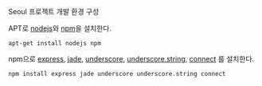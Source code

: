 Seoul 프로젝트 개발 환경 구성

APT로 [nodejs](http://nodejs.org/)와 [npm](http://npmjs.org/)을 설치한다.

    apt-get install nodejs npm

npm으로 [express](http://expressjs.com/), [jade](http://jade-lang.com/),
[underscore](http://documentcloud.github.com/underscore/),
[underscore.string](http://epeli.github.com/underscore.string/),
[connect](http://senchalabs.github.com/connect/) 를 설치한다.

    npm install express jade underscore underscore.string connect
